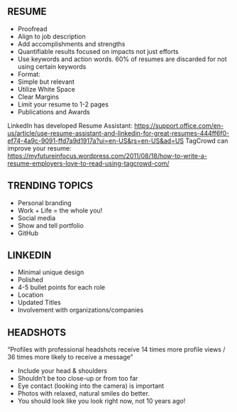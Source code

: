 ## RESUME
-	Proofread
-	Align to job description
-	Add accomplishments and strengths 
-	Quantifiable results focused on impacts not just efforts
-	Use keywords and action words. 60% of resumes are discarded for not using certain keywords
-	Format: 
  - Simple but relevant
  - Utilize White Space
  -	Clear Margins
-	Limit your resume to 1-2 pages
-	Publications and Awards

LinkedIn has developed Resume Assistant: https://support.office.com/en-us/article/use-resume-assistant-and-linkedin-for-great-resumes-444ff6f0-ef74-4a9c-9091-ffd7a9d1917a?ui=en-US&rs=en-US&ad=US
TagCrowd can improve your resume: https://myfutureinfocus.wordpress.com/2011/08/18/how-to-write-a-resume-employers-love-to-read-using-tagcrowd-com/

## TRENDING TOPICS
- Personal branding
- Work + Life = the whole you!
- Social media
- Show and tell portfolio
- GitHub

## LINKEDIN
- Minimal unique design 
- Polished
- 4-5 bullet points for each role
- Location
- Updated Titles 
- Involvement with organizations/companies

## HEADSHOTS
“Profiles with professional headshots receive 14 times more profile views / 36 times more likely to receive a message”
-	Include your head & shoulders
-	Shouldn’t be too close-up or from too far
-	Eye contact (looking into the camera) is important
-	Photos with relaxed, natural smiles do better. 
-	You should look like you look right now, not 10 years ago!


